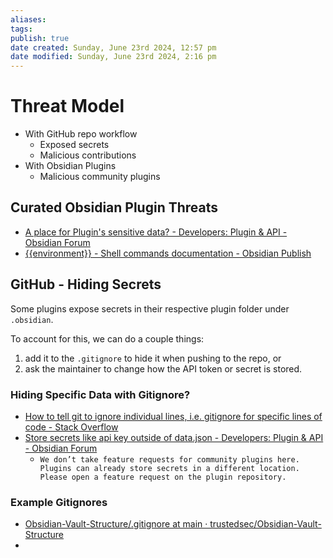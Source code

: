 ```yaml
---
aliases: 
tags: 
publish: true
date created: Sunday, June 23rd 2024, 12:57 pm
date modified: Sunday, June 23rd 2024, 2:16 pm
---
```


# Threat Model
- With GitHub repo workflow
	- Exposed secrets
	- Malicious contributions
- With Obsidian Plugins
	- Malicious community plugins

## Curated Obsidian Plugin Threats
- [A place for Plugin's sensitive data? - Developers: Plugin & API - Obsidian Forum](https://forum.obsidian.md/t/a-place-for-plugins-sensitive-data/18308)
- [{{environment}} - Shell commands documentation - Obsidian Publish](https://publish.obsidian.md/shellcommands/Variables/%7B%7Benvironment%7D%7D)
## GitHub - Hiding Secrets
Some plugins expose secrets in their respective plugin folder under `.obsidian`.  

To account for this, we can do a couple things: 
1) add it to the `.gitignore` to hide it when pushing to the repo, or 
2) ask the maintainer to change how the API token or secret is stored.

### Hiding Specific Data with Gitignore?
- [How to tell git to ignore individual lines, i.e. gitignore for specific lines of code - Stack Overflow](https://stackoverflow.com/questions/16244969/how-to-tell-git-to-ignore-individual-lines-i-e-gitignore-for-specific-lines-of)
- [Store secrets like api key outside of data.json - Developers: Plugin & API - Obsidian Forum](https://forum.obsidian.md/t/store-secrets-like-api-key-outside-of-data-json/56035)
	- `We don’t take feature requests for community plugins here. Plugins can already store secrets in a different location. Please open a feature request on the plugin repository.`

### Example Gitignores
- [Obsidian-Vault-Structure/.gitignore at main · trustedsec/Obsidian-Vault-Structure](https://github.com/trustedsec/Obsidian-Vault-Structure/blob/main/.gitignore)
- 